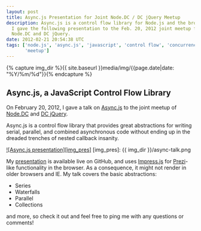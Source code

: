 ```yaml
---
layout: post
title: Async.js Presentation for Joint Node.DC / DC jQuery Meetup
description: Async.js is a control flow library for Node.js and the browser.
  I gave the following presentation to the Feb. 20, 2012 joint meetup for
  Node.DC and DC jQuery.
date: 2012-02-21 20:54:38 UTC
tags: ['node.js', 'async.js', 'javascript', 'control flow', 'concurrency',
       'meetup']
---
```

{% capture img_dir %}{{ site.baseurl }}media/img/{{page.date|date: "%Y/%m/%d"}}{% endcapture %}

## Async.js, a JavaScript Control Flow Library

On February 20, 2012, I gave a talk on [Async.js][asyncjs] to the joint
meetup of [Node.DC][node_dc] and [DC jQuery][dcjq].

Async.js is a control flow library that provides great abstractions for writing
serial, parallel, and combined asynchronous code without ending up in the
dreaded trenches of nested callback insanity.

[![Async.js presentation][img_pres]][pres]
[img_pres]: {{ img_dir }}/async-talk.png

My [presentation][pres] is available live on GitHub, and uses
[Impress.js][impress] for [Prezi][prezi]-like functionality in the browser.
As a consequence, it might not render in older browsers and IE. My talk covers
the basic abstractions:

* Series
* Waterfalls
* Parallel
* Collections

and more, so check it out and feel free to ping me with any questions or
comments!

[asyncjs]: https://github.com/caolan/async
[node_dc]: http://www.meetup.com/node-dc/events/49905452/
[dcjq]: http://www.meetup.com/DC-jQuery-Users-Group/events/51798912/
[pres]: http://ryan-roemer.github.com/nodedc-async-talk/#/title
[impress]: http://bartaz.github.com/impress.js
[prezi]: http://prezi.com/
